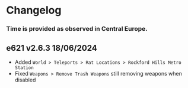 # Changelog

### Time is provided as observed in Central Europe.

## e621 v2.6.3 18/06/2024

- Added `World > Teleports > Rat Locations > Rockford Hills Metro Station`
- Fixed `Weapons > Remove Trash Weapons` still removing weapons when disabled